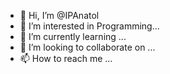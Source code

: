- 👋 Hi, I’m @IPAnatol
- 👀 I’m interested in Programming...
- 🌱 I’m currently learning ...
- 💞️ I’m looking to collaborate on ...
- 📫 How to reach me ...

